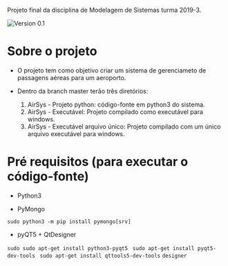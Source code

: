 Projeto final da disciplina de Modelagem de Sistemas turma 2019-3.

![Version 0.1](https://img.shields.io/badge/version-0.1.0-brightgreen.svg?style=for-the-badge)

 # Sobre o projeto

- O projeto tem como objetivo criar um sistema de gerenciameto de passagens aéreas para um aeroporto.

- Dentro da branch master terão três diretórios:
  1. AirSys - Projeto python: código-fonte em python3 do sistema.
  2. AirSys - Executável: Projeto compilado como executável para windows.
  3. AirSys - Executável arquivo único: Projeto compilado com um único arquivo executável para windows.

# Pré requisitos (para executar o código-fonte)

- Python3

- PyMongo

`sudo python3 -m pip install pymongo[srv]`

- pyQT5 + QtDesigner

`sudo sudo apt-get install python3-pyqt5 `
`sudo apt-get install pyqt5-dev-tools `
`sudo apt-get install qttools5-dev-tools`
`designer`